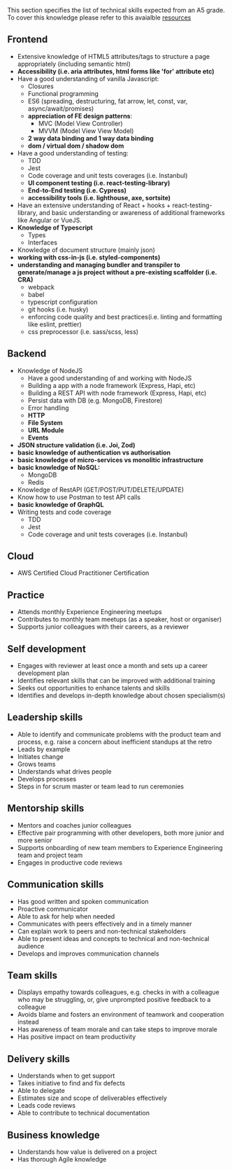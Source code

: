 This section specifies the list of technical skills expected from an A5 grade. To cover this knowledge please refer to this avaialble [resources](https://github.com/Capgemini/grade-ladder-fullstack#a6)

## Frontend
- Extensive knowledge of HTML5 attributes/tags to structure a page appropriately (including semantic html)
- **Accessibility (i.e. aria attributes, html forms like 'for' attribute etc)**
- Have a good understanding of vanilla Javascript:
  - Closures
  - Functional programming
  - ES6 (spreading, destructuring, fat arrow, let, const, var, async/await/promises)
  - **appreciation of FE design patterns**:
    - MVC (Model View Controller)
    - MVVM (Model View View Model)
  - **2 way data binding and 1 way data binding**
  - **dom / virtual dom / shadow dom**
- Have a good understanding of testing:
  - TDD
  - Jest 
  - Code coverage and unit tests coverages (i.e. Instanbul)
  - **UI component testing (i.e. react-testing-library)**
  - **End-to-End testing (i.e. Cypress)**
  - **accessibility tools (i.e. lighthouse, axe, sortsite)**
- Have an extensive understanding of React + hooks + react-testing-library, and basic understanding or awareness of additional frameworks like Angular or VueJS.
- **Knowledge of Typescript**
  - Types
  - Interfaces
- Knowledge of document structure (mainly json)
- **working with css-in-js (i.e. styled-components)**
- **understanding and managing bundler and transpiler to generate/manage a js project without a pre-existing scaffolder (i.e. CRA)**
    - webpack
    - babel
    - typescript configuration
    - git hooks (i.e. husky)
    - enforcing code quality and best practices(i.e. linting and formatting like eslint, prettier)
    - css preprocessor (i.e. sass/scss, less)
    
## Backend
- Knowledge of NodeJS
  - Have a good understanding of and working with NodeJS
  - Building a app with a node framework (Express, Hapi, etc)
  - Building a REST API with node framework (Express, Hapi, etc)
  - Persist data with DB (e.g. MongoDB, Firestore)
  - Error handling
  - **HTTP**
  - **File System**
  - **URL Module**
  - **Events**
- **JSON structure validation (i.e. Joi, Zod)**
- **basic knowledge of authentication vs authorisation**
- **basic knowledge of micro-services vs monolitic infrastructure**
- **basic knowledge of NoSQL:**
    - MongoDB
    - Redis
- Knowledge of RestAPI (GET/POST/PUT/DELETE/UPDATE)
- Know how to use Postman to test API calls
- **basic knowledge of GraphQL**
- Writing tests and code coverage
  - TDD
  - Jest 
  - Code coverage and unit tests coverages (i.e. Instanbul)
  
## Cloud
- AWS Certified Cloud Practitioner Certification

## Practice
- Attends monthly Experience Engineering meetups
- Contributes to monthly team meetups (as a speaker, host or organiser)
- Supports junior colleagues with their careers, as a reviewer

## Self development
- Engages with reviewer at least once a month and sets up a career development plan
- Identifies relevant skills that can be improved with additional training
- Seeks out opportunities to enhance talents and skills
- Identifies and develops in-depth knowledge about chosen specialism(s)

## Leadership skills
- Able to identify and communicate problems with the product team and process, e.g. raise a concern about inefficient standups at the retro
- Leads by example
- Initiates change
- Grows teams
- Understands what drives people
- Develops processes
- Steps in for scrum master or team lead to run ceremonies

## Mentorship skills
- Mentors and coaches junior colleagues
- Effective pair programming with other developers, both more junior and more senior
- Supports onboarding of new team members to Experience Engineering team and project team
- Engages in productive code reviews

## Communication skills
- Has good written and spoken communication
- Proactive communicator
- Able to ask for help when needed
- Communicates with peers effectively and in a timely manner
- Can explain work to peers and non-technical stakeholders
- Able to present ideas and concepts to technical and non-technical audience
- Develops and improves communication channels

## Team skills
- Displays empathy towards colleagues, e.g. checks in with a colleague who may be struggling, or, give unprompted positive feedback to a colleague
- Avoids blame and fosters an environment of teamwork and cooperation instead
- Has awareness of team morale and can take steps to improve morale
- Has positive impact on team productivity

## Delivery skills
- Understands when to get support
- Takes initiative to find and fix defects
- Able to delegate
- Estimates size and scope of deliverables effectively
- Leads code reviews
- Able to contribute to technical documentation

## Business knowledge
- Understands how value is delivered on a project
- Has thorough Agile knowledge